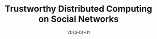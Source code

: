 ---
title: "Trustworthy Distributed Computing on Social Networks"
collection: publications
permalink: /publication/2014-01-01-Trustworthy-Distributed-Computing-on-Social-Networks
date: 2014-01-01
venue: 'IEEE Trans. Serv. Comput.'
paperurl: 'https://doi.org/10.1109/TSC.2013.56'
citation: ' David Mohaisen,  Huy Tran,  Abhishek Chandra,  Yongdae Kim, &quot;Trustworthy Distributed Computing on Social Networks.&quot; IEEE Trans. Serv. Comput., 2014.'
---